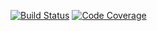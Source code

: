 [![Build Status](https://travis-ci.com/s20599-pj/stepik-repo.svg?branch=master)](https://travis-ci.com/github/s20599-pj/java-stepik)
[![Code Coverage](https://codecov.io/github/s20599-pj/java-stepik/coverage.svg)](https://codecov.io/gh/s20599-pj/stepik-repo)


